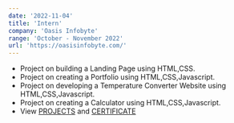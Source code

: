 ```yaml
---
date: '2022-11-04'
title: 'Intern'
company: 'Oasis Infobyte'
range: 'October - November 2022'
url: 'https://oasisinfobyte.com/'
---
```


- Project on building a Landing Page using HTML,CSS. 
- Project on creating a Portfolio using HTML,CSS,Javascript. 
- Project on developing a Temperature Converter Website using HTML,CSS,Javascript. 
- Project on creating a Calculator using HTML,CSS,Javascript. 
- View [PROJECTS](https://github.com/yashjri/OIBSIP) and [CERTIFICATE](https://drive.google.com/file/d/1s0vXKVrj76MEeZ06digXOB2ZrcgfJq7O/view?usp=share_link) 

